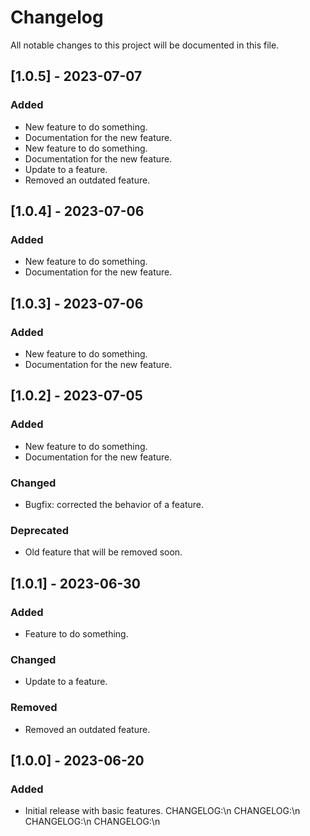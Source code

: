 # Changelog

All notable changes to this project will be documented in this file.

## [1.0.5] - 2023-07-07

### Added

- New feature to do something.
- Documentation for the new feature.
- New feature to do something.
- Documentation for the new feature.
- Update to a feature.
- Removed an outdated feature.

## [1.0.4] - 2023-07-06

### Added

- New feature to do something.
- Documentation for the new feature.

## [1.0.3] - 2023-07-06

### Added

- New feature to do something.
- Documentation for the new feature.

## [1.0.2] - 2023-07-05

### Added

- New feature to do something.
- Documentation for the new feature.

### Changed

- Bugfix: corrected the behavior of a feature.

### Deprecated

- Old feature that will be removed soon.

## [1.0.1] - 2023-06-30

### Added

- Feature to do something.

### Changed

- Update to a feature.

### Removed

- Removed an outdated feature.

## [1.0.0] - 2023-06-20

### Added

- Initial release with basic features.
  CHANGELOG:\n
  CHANGELOG:\n
CHANGELOG:\n
CHANGELOG:\n
